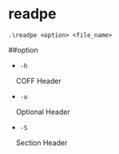 # readpe

```
.\readpe <option> <file_name>
```

##option
- `-h`

&nbsp; &nbsp; COFF Header

- `-o`

&nbsp; &nbsp; Optional Header

- `-S`

&nbsp; &nbsp; Section Header
